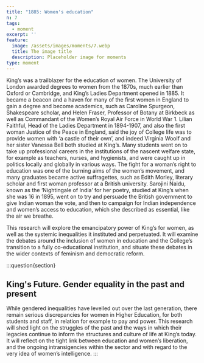 ```yaml
---
title: "1885: Women's education"
n: 7
tags:
  - moment
excerpt: ''
feature:
  image: /assets/images/moments/7.webp
  title: The image title
  description: Placeholder image for moments
type: moment
---
```


King’s was a trailblazer for the education of women. The University of London awarded degrees to women from the 1870s, much earlier than Oxford or Cambridge, and King’s Ladies Department opened in 1885. It became a beacon and a haven for many of the first women in England to gain a degree and become academics, such as Caroline Spurgeon, Shakespeare scholar, and Helen Fraser, Professor of Botany at Birkbeck as well as Commandant of the Women’s Royal Air Force in World War 1. Lilian Faithful, Head of the Ladies Department in 1894-1907, and also the first woman Justice of the Peace in England, said the joy of College life was to provide women with ‘a castle of their own’, and indeed Virginia Woolf and her sister Vanessa Bell both studied at King’s. Many students went on to take up professional careers in the institutions of the nascent welfare state, for example as teachers, nurses, and hygienists, and were caught up in politics locally and globally in various ways. The fight for a woman’s right to education was one of the burning aims of the women’s movement, and many graduates became active suffragettes, such as Edith Morley, literary scholar and first woman professor at a British university. Sarojini Naidu, known as the ‘Nightingale of India’ for her poetry, studied at King’s when she was 16 in 1895, went on to try and persuade the British government to give Indian woman the vote, and then to campaign for Indian independence and women’s access to education, which she described as essential, like the air we breathe.

This research will explore the emancipatory power of King’s for women, as well as the systemic inequalities it instituted and perpetuated. It will examine the debates around the inclusion of women in education and the College’s transition to a fully co-educational institution, and situate these debates in the wider contexts of feminism and democratic reform.

:::question{section}

## King's Future. Gender equality in the past and present

While gendered inequalities have levelled out over the last generation, there remain serious discrepancies for women in Higher Education, for both students and staff, in relation for example to pay and power. This research will shed light on the struggles of the past and the ways in which their legacies continue to inform the structures and culture of life at King’s today. It will reflect on the tight link between education and women’s liberation, and the ongoing intransigencies within the sector and with regard to the very idea of women’s intelligence.
:::
